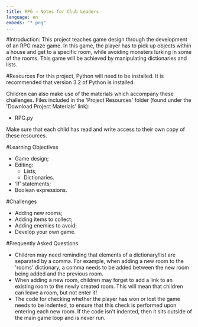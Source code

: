```yaml
---
title: RPG — Notes for Club Leaders
language: en
embeds: "*.png"
...
```


#Introduction:
This project teaches game design through the development of an RPG maze game. In this game, the player has to pick up objects within a house and get to a specific room, while avoiding monsters lurking in some of the rooms. This game will be achieved by manipulating dictionaries and lists.

#Resources
For this project, Python will need to be installed. It is recommended that version 3.2 of Python is installed.

Children can also make use of the materials which accompany these challenges. Files included in the 'Project Resources' folder (found under the 'Download Project Materials' link):

+ RPG.py

Make sure that each child has read and write access to their own copy of these resources.

#Learning Objectives
+ Game design;
+ Editing:
	+ Lists;
	+ Dictionaries.
+ ‘if’ statements;
+ Boolean expressions.

#Challenges
+ Adding new rooms;
+ Adding items to collect;
+ Adding enemies to avoid;
+ Develop your own game.

#Frequently Asked Questions
+ Children may need reminding that elements of a dictionary/list are separated by a comma. For example, when adding a new room to the 'rooms' dictionary, a comma needs to be added between the new room being added and the previous room.
+ When adding a new room, children may forget to add a link to an existing room to the newly created room. This will mean that children can leave a room, but not enter it!
+ The code for checking whether the player has won or lost the game needs to be indented, to ensure that this check is performed upon entering each new room. If the code isn't indented, then it sits outside of the main game loop and is never run.

